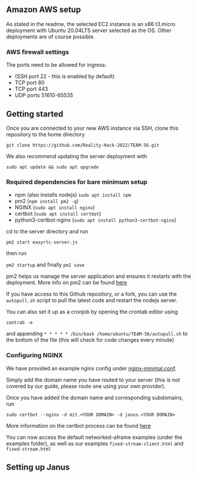 ## Amazon AWS setup

As stated in the readme, the selected EC2 instance is an x86 t3.micro deployment with Ubuntu 20.04LTS server selected as the OS. Other deployments are of course possible. 

### AWS firewall settings
The ports need to be allowed for ingress:
 - (SSH port 22 - this is enabled by default)
 - TCP port 80
 - TCP port 443
 - UDP ports 51610-65535

## Getting started
Once you are connected to your new AWS instance via SSH, clone this repository to the home directory

`` git clone https://github.com/Reality-Hack-2022/TEAM-56.git ``

We also recommend updating the server deployment with

``sudo apt update && sudo apt upgrade``

### Required dependencies for bare minimum setup
 - npm (also installs nodejs) ``sudo apt install npm``
 - pm2 (``npm install pm2 -g``)
 - NGINX (``sudo apt install nginx``)
 - certbot (``sudo apt install certbot``)
 - python3-certbot-nginx (``sudo apt install python3-certbot-nginx``)

cd to the server directory and run 

``pm2 start easyrtc-server.js``

then run 

``pm2 startup`` and finally ``pm2 save``

pm2 helps us manage the server application and ensures it restarts with the deployment. 
More info on pm2 can be found [here](https://pm2.keymetrics.io/docs/usage/quick-start/)

If you have access to this Github repository, or a fork, you can use the ``autopull.sh`` script to pull the latest code and restart the nodejs server. 

You can also set it up as a cronjob by opening the crontab editor using 

``contrab -e``

and appending 
``* * * * * /bin/bash /home/ubuntu/TEAM-56/autopull.sh`` to the bottom of the file (this will check for code changes every minute)

### Configuring NGINX
We have provided an example nginx config under [nginx-minimal.conf](nginx-minimal.conf).

Simply add the domain name you have routed to your server (this is not covered by our guide, please route one using your own provider).

Once you have added the domain name and corresponding subdomains, run

``sudo certbot --nginx -d mit.<YOUR DOMAIN> -d janus.<YOUR DOMAIN>``

More information on the certbot process can be found [here](https://www.nginx.com/blog/using-free-ssltls-certificates-from-lets-encrypt-with-nginx/#:~:text=Set%20Up%20NGINX,re%20requesting%20a%20certificate%20for.)

You can now access the default networked-aframe examples (under the examples folder), as well as our examples ``fixed-stream-client.html`` and ``fixed-stream.html``

## Setting up Janus
